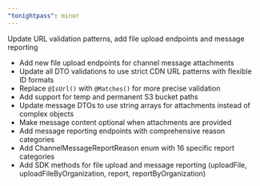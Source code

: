 ```yaml
---
"tonightpass": minor
---
```


Update URL validation patterns, add file upload endpoints and message reporting

- Add new file upload endpoints for channel message attachments
- Update all DTO validations to use strict CDN URL patterns with flexible ID formats
- Replace `@IsUrl()` with `@Matches()` for more precise validation
- Add support for temp and permanent S3 bucket paths
- Update message DTOs to use string arrays for attachments instead of complex objects
- Make message content optional when attachments are provided
- Add message reporting endpoints with comprehensive reason categories
- Add ChannelMessageReportReason enum with 16 specific report categories
- Add SDK methods for file upload and message reporting (uploadFile, uploadFileByOrganization, report, reportByOrganization)